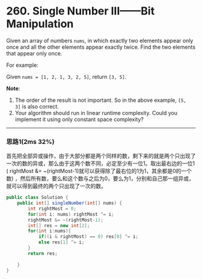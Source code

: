 # 260. Single Number III——Bit Manipulation

Given an array of numbers `nums`, in which exactly two elements appear only once and all the other elements appear exactly twice. Find the two elements that appear only once.

For example:

Given `nums = [1, 2, 1, 3, 2, 5]`, return `[3, 5]`.

**Note**:

1. The order of the result is not important. So in the above example, `[5, 3]` is also correct.
2. Your algorithm should run in linear runtime complexity. Could you implement it using only constant space complexity?

---

### 思路1(2ms 32%)

首先把全部异或操作，由于大部分都是两个同样的数，剩下来的就是两个只出现了一次的数的异或，那么由于这两个数不同，必定至少有一位1。取出最右边的一位1 ( rightMost &= ~(rightMost-1)就可以获得除了最右位的1为1，其余都是0的一个数) ，然后所有数，要么和这个数与之后为0，要么为1，分别和自己那一组异或，就可以得到最终的两个只出现了一次的数。

```java
public class Solution {
    public int[] singleNumber(int[] nums) {
        int rightMost = 0;
        for(int i: nums) rightMost ^= i;
        rightMost &= ~(rightMost-1);
        int[] res = new int[2];
        for(int i:nums){
            if((i & rightMost) == 0) res[0] ^= i;
            else res[1] ^= i;
        }
        return res;
        
    }
}
```

